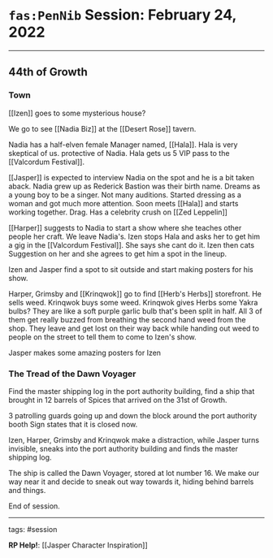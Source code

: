 # `fas:PenNib` Session: February 24, 2022
---

## 44th of Growth

### Town
[[Izen]] goes to some mysterious house?

We go to see [[Nadia Biz]] at the [[Desert Rose]] tavern.

Nadia has a half-elven female Manager named, [[Hala]].
Hala is very skeptical of us. protective of Nadia. Hala gets us 5 VIP pass to the [[Valcordum Festival]].

[[Jasper]] is expected to interview Nadia on the spot and he  is a bit taken aback.
Nadia grew up as Rederick Bastion was their birth name. Dreams as a young boy to be a singer. Not many auditions. Started dressing as a woman and got much more attention. Soon meets [[Hala]] and starts working together. Drag. Has a celebrity crush on [[Zed Leppelin]]

[[Harper]] suggests to Nadia to start a show where she teaches other people her craft.
We leave Nadia's. Izen stops Hala and asks her to get him a gig in the [[Valcordum Festival]]. She says she cant do it. Izen then cats Suggestion on her and she agrees to get him a spot in the lineup.

Izen and Jasper find a spot to sit outside and start making posters for his show.

Harper, Grimsby and [[Krinqwok]] go to find [[Herb's Herbs]] storefront. He sells weed. Krinqwok buys some weed. Krinqwok gives Herbs some Yakra bulbs? They are like a soft purple garlic bulb that's been split in half. All 3 of them get really buzzed from breathing the second hand weed from the shop. They leave and get lost on their way back while handing out weed to people on the street to tell them to come to Izen's show.

Jasper makes some amazing posters for Izen

### The Tread of the Dawn Voyager
Find the master shipping log in the port authority building, find a ship that brought in 12 barrels of Spices that arrived on the 31st of Growth.

3 patrolling guards going up and down the block around the port authority booth
Sign states that it is closed now.

Izen, Harper, Grimsby and Krinqwok make a distraction, while Jasper turns invisible, sneaks into the port authority building and finds the master shipping log.

The ship is called the Dawn Voyager, stored at lot number 16. We make our way near it and decide to sneak out way towards it, hiding behind barrels and things.

End of session.

---

tags: #session

**RP Help!**: [[Jasper Character Inspiration]]